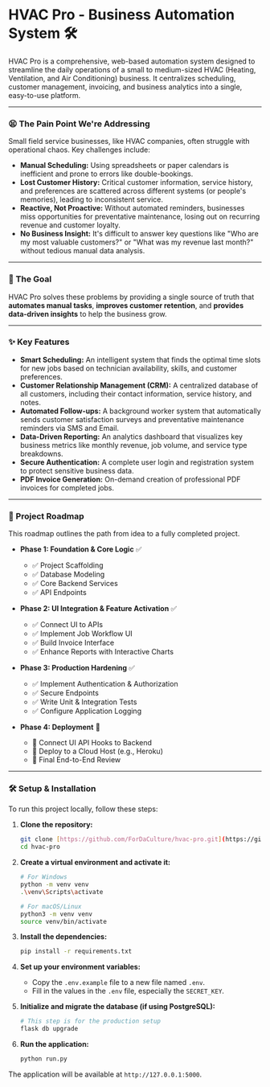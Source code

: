 # HVAC Pro - Business Automation System 🛠️

HVAC Pro is a comprehensive, web-based automation system designed to streamline the daily operations of a small to medium-sized HVAC (Heating, Ventilation, and Air Conditioning) business. It centralizes scheduling, customer management, invoicing, and business analytics into a single, easy-to-use platform.

---

### 😫 The Pain Point We're Addressing

Small field service businesses, like HVAC companies, often struggle with operational chaos. Key challenges include:
* **Manual Scheduling:** Using spreadsheets or paper calendars is inefficient and prone to errors like double-bookings.
* **Lost Customer History:** Critical customer information, service history, and preferences are scattered across different systems (or people's memories), leading to inconsistent service.
* **Reactive, Not Proactive:** Without automated reminders, businesses miss opportunities for preventative maintenance, losing out on recurring revenue and customer loyalty.
* **No Business Insight:** It's difficult to answer key questions like "Who are my most valuable customers?" or "What was my revenue last month?" without tedious manual data analysis.

---

### 🎯 The Goal

HVAC Pro solves these problems by providing a single source of truth that **automates manual tasks**, **improves customer retention**, and **provides data-driven insights** to help the business grow.

---

### ✨ Key Features

* **Smart Scheduling:** An intelligent system that finds the optimal time slots for new jobs based on technician availability, skills, and customer preferences.
* **Customer Relationship Management (CRM):** A centralized database of all customers, including their contact information, service history, and notes.
* **Automated Follow-ups:** A background worker system that automatically sends customer satisfaction surveys and preventative maintenance reminders via SMS and Email.
* **Data-Driven Reporting:** An analytics dashboard that visualizes key business metrics like monthly revenue, job volume, and service type breakdowns.
* **Secure Authentication:** A complete user login and registration system to protect sensitive business data.
* **PDF Invoice Generation:** On-demand creation of professional PDF invoices for completed jobs.

---

### 🚀 Project Roadmap

This roadmap outlines the path from idea to a fully completed project.

* **Phase 1: Foundation & Core Logic** ✅
    * ✅ Project Scaffolding
    * ✅ Database Modeling
    * ✅ Core Backend Services
    * ✅ API Endpoints

* **Phase 2: UI Integration & Feature Activation** ✅
    * ✅ Connect UI to APIs
    * ✅ Implement Job Workflow UI
    * ✅ Build Invoice Interface
    * ✅ Enhance Reports with Interactive Charts

* **Phase 3: Production Hardening** ✅
    * ✅ Implement Authentication & Authorization
    * ✅ Secure Endpoints
    * ✅ Write Unit & Integration Tests
    * ✅ Configure Application Logging

* **Phase 4: Deployment** 🎯
    * 🎯 Connect UI API Hooks to Backend
    * 🎯 Deploy to a Cloud Host (e.g., Heroku)
    * 🎯 Final End-to-End Review

---

### 🛠️ Setup & Installation

To run this project locally, follow these steps:

1.  **Clone the repository:**
    ```bash
    git clone [https://github.com/ForDaCulture/hvac-pro.git](https://github.com/ForDaCulture/hvac-pro.git)
    cd hvac-pro
    ```

2.  **Create a virtual environment and activate it:**
    ```bash
    # For Windows
    python -m venv venv
    .\venv\Scripts\activate

    # For macOS/Linux
    python3 -m venv venv
    source venv/bin/activate
    ```

3.  **Install the dependencies:**
    ```bash
    pip install -r requirements.txt
    ```

4.  **Set up your environment variables:**
    * Copy the `.env.example` file to a new file named `.env`.
    * Fill in the values in the `.env` file, especially the `SECRET_KEY`.

5.  **Initialize and migrate the database (if using PostgreSQL):**
    ```bash
    # This step is for the production setup
    flask db upgrade
    ```

6.  **Run the application:**
    ```bash
    python run.py
    ```
The application will be available at `http://127.0.0.1:5000`.